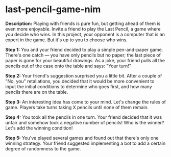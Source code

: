 # last-pencil-game-nim

**Description:** Playing with friends is pure fun, but getting ahead of them is even more enjoyable. Invite a friend to play the Last Pencil, a game where you decide who wins. In this project, your opponent is a computer that is an expert in the game. But it's up to you to choose who wins.

**Step 1:** You and your friend decided to play a simple pen-and-paper game. There's one catch — you have only pencils but no paper; the last piece of paper is gone for your beautiful drawings. As a joke, your friend pulls all the pencils out of the case onto the table and says: "Your turn!"

**Step 2:** Your friend's suggestion surprised you a little bit. After a couple of "No, you" retaliations, you decided that it would be more convenient to input the initial conditions to determine who goes first, and how many pencils there are on the table.

**Step 3:** An interesting idea has come to your mind. Let's change the rules of game. Players take turns taking X pencils until none of them remain.

**Step 4:** You took all the pencils in one turn. Your friend decided that it was unfair and somehow took a negative number of pencils! Who is the winner? Let's add the winning condition!

**Step 5:** You've played several games and found out that there's only one winning strategy. Your friend suggested implementing a bot to add a certain degree of randomness to the game.
